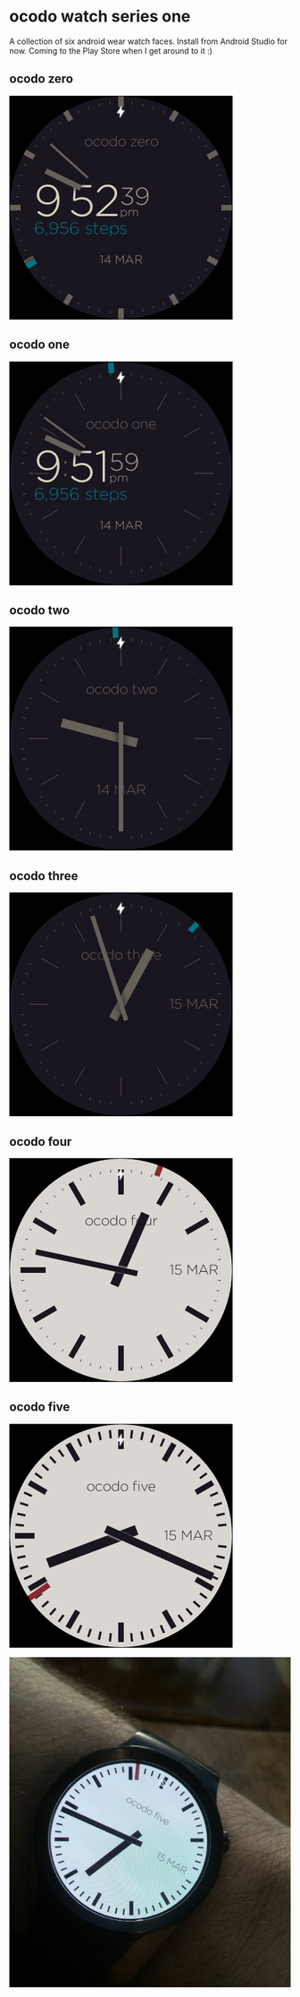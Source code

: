 # ocodo watch series one

A collection of six android wear watch faces.
Install from Android Studio for now.
Coming to the Play Store when I get around to it :)

## ocodo zero

![](./Wearable/src/main/res/drawable-hdpi/preview_ocodo_zero.png)

## ocodo one

![](./Wearable/src/main/res/drawable-hdpi/preview_ocodo_one.png)

## ocodo two

![](./Wearable/src/main/res/drawable-hdpi/preview_ocodo_two.png)

## ocodo three

![](./Wearable/src/main/res/drawable-hdpi/preview_ocodo_three.png)

## ocodo four

![](./Wearable/src/main/res/drawable-hdpi/preview_ocodo_four.png)

## ocodo five

![](./Wearable/src/main/res/drawable-hdpi/preview_ocodo_five.png)

![](./Wearable/src/main/assets/on-device.jpg)

